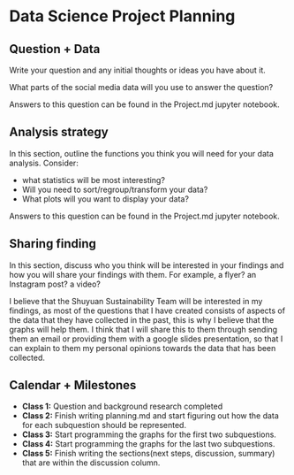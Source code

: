 # Data Science Project Planning

## Question + Data
Write your question and any initial thoughts or ideas you have about it.

What parts of the social media data will you use to answer the question?

Answers to this question can be found in the Project.md jupyter notebook. 

## Analysis strategy
In this section, outline the functions you think you will need for your data analysis. Consider:
  * what statistics will be most interesting?
  * Will you need to sort/regroup/transform your data?
  * What plots will you want to display your data?

Answers to this question can be found in the Project.md jupyter notebook. 

## Sharing finding
In this section, discuss who you think will be interested in your findings and how you will share your findings with them. For example, a flyer? an Instagram post? a video?

I believe that the Shuyuan Sustainability Team will be interested in my findings, as most of the questions that I have created consists of aspects of the data that they have collected in the past, this is why I believe that the graphs will help them. I think that I will share this to them through sending them an email or providing them with a google slides presentation, so that I can explain to them my personal opinions towards the data that has been collected.

## Calendar + Milestones
  * **Class 1:** Question and background research completed
  * **Class 2:** Finish writing planning.md and start figuring out how the data for each subquestion should be represented.
  * **Class 3:** Start programming the graphs for the first two subquestions.
  * **Class 4:** Start programming the graphs for the last two subquestions. 
  * **Class 5:** Finish writing the sections(next steps, discussion, summary) that are within the discussion column.
